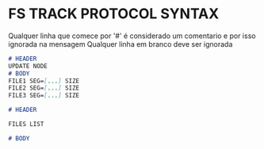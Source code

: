 # FS TRACK PROTOCOL SYNTAX

Qualquer linha que comece por '#' é considerado um comentario e por isso ignorada na mensagem
Qualquer linha em branco deve ser ignorada
```markdown
# HEADER
UPDATE NODE
# BODY
FILE1 SEG=[...] SIZE
FILE2 SEG=[...] SIZE
FILE3 SEG=[...] SIZE
```

```markdown
# HEADER

FILES LIST

# BODY
```
